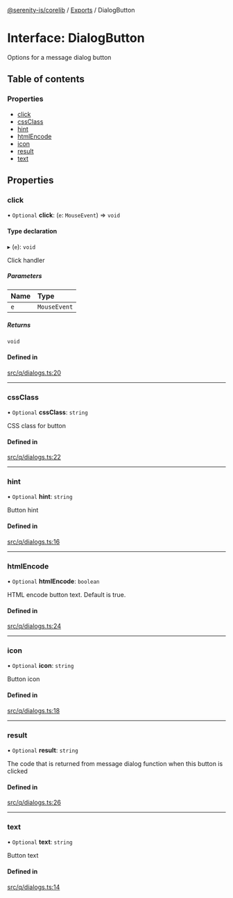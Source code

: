 [@serenity-is/corelib](../README.md) / [Exports](../modules.md) / DialogButton

# Interface: DialogButton

Options for a message dialog button

## Table of contents

### Properties

- [click](DialogButton.md#click)
- [cssClass](DialogButton.md#cssclass)
- [hint](DialogButton.md#hint)
- [htmlEncode](DialogButton.md#htmlencode)
- [icon](DialogButton.md#icon)
- [result](DialogButton.md#result)
- [text](DialogButton.md#text)

## Properties

### click

• `Optional` **click**: (`e`: `MouseEvent`) => `void`

#### Type declaration

▸ (`e`): `void`

Click handler

##### Parameters

| Name | Type |
| :------ | :------ |
| `e` | `MouseEvent` |

##### Returns

`void`

#### Defined in

[src/q/dialogs.ts:20](https://github.com/serenity-is/serenity/blob/master/packages/corelib/src/q/dialogs.ts#L20)

___

### cssClass

• `Optional` **cssClass**: `string`

CSS class for button

#### Defined in

[src/q/dialogs.ts:22](https://github.com/serenity-is/serenity/blob/master/packages/corelib/src/q/dialogs.ts#L22)

___

### hint

• `Optional` **hint**: `string`

Button hint

#### Defined in

[src/q/dialogs.ts:16](https://github.com/serenity-is/serenity/blob/master/packages/corelib/src/q/dialogs.ts#L16)

___

### htmlEncode

• `Optional` **htmlEncode**: `boolean`

HTML encode button text. Default is true.

#### Defined in

[src/q/dialogs.ts:24](https://github.com/serenity-is/serenity/blob/master/packages/corelib/src/q/dialogs.ts#L24)

___

### icon

• `Optional` **icon**: `string`

Button icon

#### Defined in

[src/q/dialogs.ts:18](https://github.com/serenity-is/serenity/blob/master/packages/corelib/src/q/dialogs.ts#L18)

___

### result

• `Optional` **result**: `string`

The code that is returned from message dialog function when this button is clicked

#### Defined in

[src/q/dialogs.ts:26](https://github.com/serenity-is/serenity/blob/master/packages/corelib/src/q/dialogs.ts#L26)

___

### text

• `Optional` **text**: `string`

Button text

#### Defined in

[src/q/dialogs.ts:14](https://github.com/serenity-is/serenity/blob/master/packages/corelib/src/q/dialogs.ts#L14)
